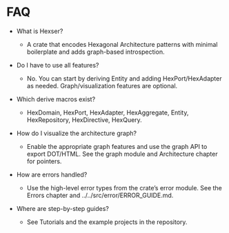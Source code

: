 # FAQ

- What is Hexser?
  - A crate that encodes Hexagonal Architecture patterns with minimal boilerplate and adds graph-based introspection.

- Do I have to use all features?
  - No. You can start by deriving Entity and adding HexPort/HexAdapter as needed. Graph/visualization features are optional.

- Which derive macros exist?
  - HexDomain, HexPort, HexAdapter, HexAggregate, Entity, HexRepository, HexDirective, HexQuery.

- How do I visualize the architecture graph?
  - Enable the appropriate graph features and use the graph API to export DOT/HTML. See the graph module and Architecture chapter for pointers.

- How are errors handled?
  - Use the high-level error types from the crate’s error module. See the Errors chapter and ../../src/error/ERROR_GUIDE.md.

- Where are step-by-step guides?
  - See Tutorials and the example projects in the repository.
